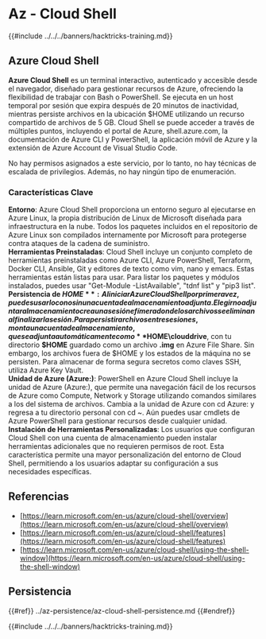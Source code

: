 # Az - Cloud Shell

{{#include ../../../banners/hacktricks-training.md}}

## Azure Cloud Shell

**Azure Cloud Shell** es un terminal interactivo, autenticado y accesible desde el navegador, diseñado para gestionar recursos de Azure, ofreciendo la flexibilidad de trabajar con Bash o PowerShell. Se ejecuta en un host temporal por sesión que expira después de 20 minutos de inactividad, mientras persiste archivos en la ubicación $HOME utilizando un recurso compartido de archivos de 5 GB. Cloud Shell se puede acceder a través de múltiples puntos, incluyendo el portal de Azure, shell.azure.com, la documentación de Azure CLI y PowerShell, la aplicación móvil de Azure y la extensión de Azure Account de Visual Studio Code.

No hay permisos asignados a este servicio, por lo tanto, no hay técnicas de escalada de privilegios. Además, no hay ningún tipo de enumeración.

### Características Clave

**Entorno**: Azure Cloud Shell proporciona un entorno seguro al ejecutarse en Azure Linux, la propia distribución de Linux de Microsoft diseñada para infraestructura en la nube. Todos los paquetes incluidos en el repositorio de Azure Linux son compilados internamente por Microsoft para protegerse contra ataques de la cadena de suministro.  
**Herramientas Preinstaladas**: Cloud Shell incluye un conjunto completo de herramientas preinstaladas como Azure CLI, Azure PowerShell, Terraform, Docker CLI, Ansible, Git y editores de texto como vim, nano y emacs. Estas herramientas están listas para usar. Para listar los paquetes y módulos instalados, puedes usar "Get-Module -ListAvailable", "tdnf list" y "pip3 list".  
**Persistencia de $HOME**: Al iniciar Azure Cloud Shell por primera vez, puedes usarlo con o sin una cuenta de almacenamiento adjunta. Elegir no adjuntar almacenamiento crea una sesión efímera donde los archivos se eliminan al finalizar la sesión. Para persistir archivos entre sesiones, monta una cuenta de almacenamiento, que se adjunta automáticamente como **$HOME\clouddrive**, con tu directorio **$HOME** guardado como un archivo **.img** en Azure File Share. Sin embargo, los archivos fuera de $HOME y los estados de la máquina no se persisten. Para almacenar de forma segura secretos como claves SSH, utiliza Azure Key Vault.  
**Unidad de Azure (Azure:)**: PowerShell en Azure Cloud Shell incluye la unidad de Azure (Azure:), que permite una navegación fácil de los recursos de Azure como Compute, Network y Storage utilizando comandos similares a los del sistema de archivos. Cambia a la unidad de Azure con cd Azure: y regresa a tu directorio personal con cd ~. Aún puedes usar cmdlets de Azure PowerShell para gestionar recursos desde cualquier unidad.  
**Instalación de Herramientas Personalizadas**: Los usuarios que configuran Cloud Shell con una cuenta de almacenamiento pueden instalar herramientas adicionales que no requieren permisos de root. Esta característica permite una mayor personalización del entorno de Cloud Shell, permitiendo a los usuarios adaptar su configuración a sus necesidades específicas.

## Referencias

- [https://learn.microsoft.com/en-us/azure/cloud-shell/overview](https://learn.microsoft.com/en-us/azure/cloud-shell/overview)
- [https://learn.microsoft.com/en-us/azure/cloud-shell/features](https://learn.microsoft.com/en-us/azure/cloud-shell/features)
- [https://learn.microsoft.com/en-us/azure/cloud-shell/using-the-shell-window](https://learn.microsoft.com/en-us/azure/cloud-shell/using-the-shell-window)

## Persistencia

{{#ref}}
../az-persistence/az-cloud-shell-persistence.md
{{#endref}}

{{#include ../../../banners/hacktricks-training.md}}
